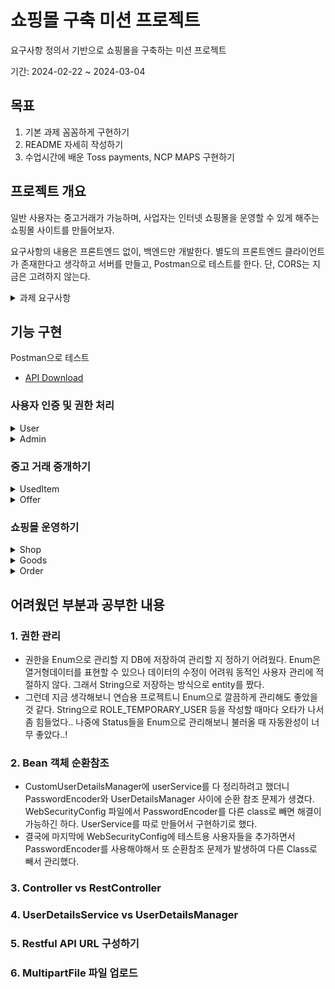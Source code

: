 # 쇼핑몰 구축 미션 프로젝트
요구사항 정의서 기반으로 쇼핑몰을 구축하는 미션 프로젝트

기간: 2024-02-22 ~ 2024-03-04

## 목표
1. 기본 과제 꼼꼼하게 구현하기
2. README 자세히 작성하기
3. 수업시간에 배운 Toss payments, NCP MAPS 구현하기

## 프로젝트 개요
일반 사용자는 중고거래가 가능하며, 사업자는 인터넷 쇼핑몰을 운영할 수 있게 해주는
쇼핑몰 사이트를 만들어보자.

요구사항의 내용은 프론트엔드 없이, 백엔드만 개발한다. 별도의 프론트엔드 클라이언트가 존재한다고 생각하고 서버를 만들고, Postman으로 테스트를 한다. 단, CORS는 지금은 고려하지 않는다.
<details>
<summary>과제 요구사항</summary>
<div markdown="1">

## 기능 설명



### 1. 기본 과제
- 사용자 인증 및 권한 처리
- 중고거래 중개하기
- 쇼핑몰 운영하기

### 2. 추가 과제 (최소 1개 구현)

- 결제 시스템 (Toss Payments)
- 사용자 위치기반 기능 (NCP MAPS)
- 알림 기능 추가하기 - E-mail (Jakarta Mail)
- 알림 기능 추가하기 (NCP SENS)
- 사업자 자동 로그인 방지 (NCP Capcha)

## 기본 과제 요구사항


### 1. 사용자 인증 및 권한 처리


- 요청을 보낸 사용자가 누구인지 구분할 수 있는 인증 체계가 갖춰져야 한다.
    - JWT 기반의 토큰 인증 방식이 권장된다.
    - 사용자는 별도의 클라이언트를 통해 아이디와 비밀번호를 전달한다.
    - 로그인 URL로 아이디와 비밀번호가 전달되면, 해당 내용의 정당성을 확인하여 JWT를 발급하여 클라이언트에게 반환한다.
    - 클라이언트는 이후 이 JWT를 Bearer Authentication 방식으로 제시해야 한다.
- 사용자는 회원가입이 가능하다.
    - 아이디, 비밀번호를 제공하여 회원가입이 가능하다.
    - 서비스를 이용하려면 닉네임, 이름, 연령대, 이메일, 전화번호 정보를 추가해야 한다.
    - 사용자의 프로필 이미지가 업로드 가능하다.
- 사용자의 권한이 관리되어야 한다.
    - 네 종류의 사용자가 있다. (비활성 사용자, 일반 사용자, 사업자 사용자, 관리자)
    - 최초의 회원가입시 비활성 사용자로 가입된다.
    - 비활성 사용자가 서비스를 위한 필수 정보를 추가하면 일반 사용자로 자동으로 전환된다.
    - 일반 사용자는 자신의 사업자 등록번호(가정)을 전달해 사업자 사용자로 전환신청을 할 수 있다.
        - 사업자 등록번호는 실제 형식과 일치할 필요 없다.
    - 관리자는 사업자 사용자 전환 신청 목록을 확인할 수 있다.
    - 관리자는 사업자 사용자 전환 신청을 수락 또는 거절할 수 있다.
    - 관리자는 서비스와 상관없이 고정된 사용자이다.
        - 다른 회원가입 과정을 통해 만들어진 사용자는 관리자가 될 수 없다.

### 2. 중고거래 중개하기



- 물품 등록
    - 일반 사용자는 중고 거래를 목적으로 물품에 대한 정보를 등록할 수 있다.
        - 제목, 설명, 대표 이미지, 최소 가격이 필요하다.
            - 대표 이미지는 반드시 함께 등록될 필요는 없다.
            - 다른 항목은 필수이다.
            - 최초로 물품이 등록될 때, 중고 물품의 상태는 **판매중** 상태가 된다.
    - 등록된 물품 정보는 비활성 사용자를 제외 누구든지 열람할 수 있다.
        - 사용자의 상세 정보는 공개되지 않는다.
    - 등록된 물품 정보는 작성자가 수정, 삭제가 가능하다.
- 구매 제안
    - **물품을 등록한 사용자**와 **비활성 사용자** 제외, 등록된 물품에 대하여 구매 제안을 등록할 수 있다.
    - 등록된 구매 제안은 **물품을 등록한 사용자**와 **제안을 등록한 사용자**만 조회가 가능하다.
        - **제안을 등록한 사용자**는 자신의 제안만 확인이 가능하다.
        - **물품을 등록한 사용자**는 모든 제안이 확인 가능하다.
    - **물품을 등록한 사용자**는 ****등록된 구매 제안을 수락 또는 거절할 수 있다.
        - 이때 구매 제안의 상태는 **수락** 또는 **거절**이 된다.
    - **제안을 등록한 사용자**는 자신이 등록한 제안이 수락 상태일 경우, 구매 확정을 할 수 있다.
        - 이때 구매 제안의 상태는 **확정** 상태가 된다.
        - 구매 제안이 확정될 경우, 대상 물품의 상태는 **판매 완료**가 된다.
        - 구매 제안이 확정될 경우, 확정되지 않은 다른 구매 제안의 상태는 모두 **거절**이 된다.

### 3. 쇼핑몰 운영하기



- 쇼핑몰 개설
    - 일반 사용자가 사업자 사용자로 전환될 때 **준비중** 상태의 쇼핑몰이 추가된다. 사업자 사용자는 이 쇼핑몰의 주인이 된다.
    - 쇼핑몰에는 이름, 소개, 분류의 정보를 가지고 있으며, 주인은 자유롭게 수정이 가능하다.
        - 분류의 종류는 서비스 제작자에 의해 미리 정해진다. (최소 5)
    - 쇼핑몰의 이름, 소개, 분류가 전부 작성된 상태라면 쇼핑몰을 개설 신청을 할 수 있다.
    - 관리자는 개설 신청된 쇼핑몰의 목록을 확인할 수 있으며, 정보를 확인후 허가 또는 불허 할 수 있다.
        - 불허 할 경우 그 이유를 함께 작성해야 한다.
        - 불허된 이유를 쇼핑몰의 주인이 확인할 수 있어야 한다.
    - 개설이 허가된 쇼핑몰을 **오픈** 상태가 된다.
    - 쇼핑몰 주인은 사유를 작성하여 쇼핑몰 폐쇄 요청을 할 수 있다.
        - 관리자는 쇼핑몰 폐쇄 요청을 확인 후 수락할 수 있다.

- 쇼핑몰 관리
    - 쇼핑몰 주인은 쇼핑몰에 상품을 등록할 수 있다.
        - 필수적인 정보는 상품 이름, 상품 이미지, 상품 설명, 상품 가격, 상품 재고가 있다.
    - 쇼핑몰 주인은 등록한 상품을 수정할 수 있다.
    - 쇼핑몰 주인은 등록한 상품을 삭제할 수 있다.

- 쇼핑몰 조회
    - 비활성 사용자를 제외한 사용자는 쇼핑몰을 조회할 수 있다.
        - 조건 없이 조회할 경우, 가장 최근에 거래가 있었던 쇼핑몰 순서로 조회된다.
        - 이름, 쇼핑몰 분류를 조건으로 쇼핑몰을 검색할 수 있다.

- 쇼핑몰 상품 검색
    - 비활성 사용자를 제외한 사용자는 쇼핑몰의 상품을 검색할 수 있다.
        - 이름, 가격 범위를 기준으로 상품을 검색할 수 있다.
        - 조회되는 상품이 등록된 쇼핑몰에 대한 정보가 함께 제공되어야 한다.

- 쇼핑몰 상품 구매
    - 비활성 사용자를 제외한 사용자는 쇼핑몰의 상품을 구매할 수 있다.
        - 상품과 구매 수량을 기준으로 구매 요청을 할 수 있다.
        - 구매 요청 후 사용자는 구매에 필요한 금액을 전달한다고 가정한다.
        - 주인이 전달된 금액을 확인하면 구매 요청을 수락할 수 있다.
        - 구매 요청이 수락되면, 상품 재고가 자동으로 갱신된다. 이후엔 구매 취소가 불가능하다.
        - 구매 요청이 수락되기 전에는 구매 요청을 취소할 수 있다.




## 추가 과제 요구사항



### 1. 결제 시스템 (Toss Payments)



- 사용자가 서비스 사용중 두가지 상황에서 결제를 진행하도록 서비스를 수정한다.

- 쇼핑몰 상품 구매
    - 사용자가 상품의 구매 요청을 하는 시점에, 결제를 진행한다.
    - 결제가 이뤄지면 자동으로 재고가 갱신된다.
    - 주인은 구매 요청에 대하여 구매 요청을 수락할 수 있다. 이후엔 구매 취소가 불가능하다.
    - 정당한 사유가 있으면 구매 요청을 거절할 수 있다. 사유는 관리자가 확인 가능하다.
    - 구매 요청이 수락되기 전에는 사용자가 구매 요청을 취소할 수 있다.
    - 구매 요청이 취소될 경우 사용자는 구매에 결제된 금액을 환불받는다.

### 2. 사용자 위치기반 기능 (NCP Maps)



사용자 위치 기반 서비스를 추가한다.

- 중고 물품 구매 확정시
- 두 사용자는 거래를 진행할 위치를 제안할 수 있다.
    - 서로의 제안을 확인하고, 어느쪽 사용자든 상대방의 제안을 수락할 수 있다.
    - 수락하게 되면 각 사용자는 거래 위치까지 이동할 수 있는 방법에 대한 정보를 제공받을 수 있다.
- 오프라인 구매
    - 쇼핑몰에 오프라인 상점 위치를 등록할 수 있다.
    - 쇼핑몰의 상품을 구매할때 방문을 선택할 수 있다.
    - 사용자는 자신의 위치로부터 쇼핑몰까지 이동할 수 있는 방법에 대한 정보를 제공받을 수 있다.

### 3. 알림 기능 추가하기 - E-mail (Jakarta Mail)



서비스의 특정 지점의 사용자에게 이메일로 서비스의 상태 변화를 알려준다.

이 기능 또는 SMS 기능은 둘 중 하나만 적용한다. [Jakarta Mail 패키지](https://docs.spring.io/spring-framework/reference/integration/email.html)를 이용한다.

- 회원가입 시 사용자 이메일 인증
    - 비활성 사용자가 이메일 주소를 기입할 때, 이메일 인증을 할 수 있도록 한다.
        - 비활성 사용자가 계정 활성화를 위해 필수 정보를 입력한다.
        - 본래의 요구사항대로 계정이 바로 활성화 되는 대신, 사용자의 이메일로
          이메일이 전송된다.
        - 전송된 이메일의 링크를 접속하면 사용자 계정이 활성화 된다.
        - 단, 이메일의 링크를 10분 이내에 클릭해야 한다. 시간이 지날 경우 다시 이메일 인증을
          요청할 수 있다.

- 중고 거래 시 구매 제안 알림
    - 사용자가 등록한 물품에 구매 제안이 등록될 경우 간략한 정보가 이메일로 전송된다.
        - 대상 물품, 제안 가격 등
    - 사용자가 등록한 구매 제안이 수락되면, 구매 제안을 한 사용자에게 정보가 이메일로
      전송된다.
    - 사용자가 등록한 물품의 거래가 종료되면, 확정되지 않은 사용자에게 정보가 이메일로
      전송된다.

- 상품 판매 확정 알림
    - 쇼핑몰의 상품에 대하여 구매요청을 한 사용자는, 주인이 구매를 확정하는 시점에 정보가
      이메일로 전송된다.

### 4. 알림 기능 추가하기 - SMS (NCP SENS)



서비스의 특정 지점에 사용자에게 문자로 서비스의 상태 변화를 알려준다. 이 기능 또는 E-mail 기능은 둘 중 하나만 적용한다. [NCP SENS](https://www.ncloud.com/product/applicationService/sens) 서비스를 활용한다.

- 회원가입시 사용자 핸드폰 인증
    - 비활성 사용자가 핸드폰 번호를 기입할때, 핸드폰 인증을 할 수 있도록 한다.
        - 비활성 사용자가 계정 활성화를 위해 필수 정보를 입력한다.
        - 본래의 요구사항데로 계정이 바로 활성화 되는 대신, 사용자의 핸드폰으로 문자 메시지를 통해 인증번호가 전송된다.
        - 사용자는 특정 UI를 통해 전달된 인증번호를 전달한다. 인증번호가 보내진 인증번호와 일치하면 사용자의 계정이 활성화된다.
        - 단 인증 번호를 3분 이내에 전달해야 한다. 시간이 지날경우 다시 번호 인증을 요청할 수 있다.

- 중고 거래시 구매 제안 알림
    - 사용자가 등록한 물품에 구매 제안이 등록될 경우 간략한 정보가 문자로 전송된다.
        - 대상 물품, 제안 가격 등
    - 사용자가 등록한 구매 제안이 수락되면, 구매 제안을 한 사용자에게 정보가 문자로 전송된다.
    - 사용자가 등록한 물품의 거래가 종료되면, 확정되지 않은 사용자에게 정보가 문자로 전송된다.

- 상품 판매 확정 알림
    - 쇼핑몰의 상품에 대하여 구매요청을 한 사용자는, 주인이 구매를 확정하는 시점에 정보가 문자로 전송된다.

### 5. 사업자 자동 로그인 방지 (NCP Capcha)



사업자 사용자 또는 관리자의 자동 로그인을 방지한다.

- 로그인 시도
    - 사업자 또는 관리자가 로그인을 시도하면, 캡차 사진을 볼 수 있는 링크로 이동시킨다.
    - 캡차에 나타나는 글씨를 정상적으로 입력하면, 로그인을 진행한다.
    - 사용자가 로그인을 위해 아이디 비밀번호를 제공한 시점과 캡차가 제공되는 시점이 다르다.
        - 상태를 구분하기 위한 대책을 마련해야 한다.

</div>
</details>


## 기능 구현

Postman으로 테스트

- [API Download](src%2Fmain%2Fresources%2Fstatic%2Ffile%2FShop.postman_collection.json)

### 사용자 인증 및 권한 처리
<details>
<summary>User</summary>
<div>

### 1. 회원가입


<details>
<summary>Postman</summary>
<div>

![users_register.png](src%2Fmain%2Fresources%2Fstatic%2Fimages%2Fusers_register.png)
</div>
</details>

### 2. 로그인

- 로그인 후 jwt 토큰 값 저장
<details>
<summary>Postman</summary>
<div>

![users_login.png](src%2Fmain%2Fresources%2Fstatic%2Fimages%2Fusers_login.png)
</div>
</details>



### 3. 마이 페이지
<details>
<summary>Postman</summary>
<div markdown="1">

![users_my-page.png](src%2Fmain%2Fresources%2Fstatic%2Fimages%2Fusers_my-page.png)
</div>
</details>

### 4. 임시 사용자 -> 일반 사용자 전환


<details>
<summary>Postman</summary>
<div markdown="1">

- Auth에서 token 값 입력

![users_update_token.png](src%2Fmain%2Fresources%2Fstatic%2Fimages%2Fusers_update_token.png)


- params에 username 보내기

![users_update.png](src%2Fmain%2Fresources%2Fstatic%2Fimages%2Fusers_update.png)

- DB에 유저 정보와 ROLE_USER 업데이트 된 것 확인

![users_update_success.png](src%2Fmain%2Fresources%2Fstatic%2Fimages%2Fusers_update_success.png)

</div>
</details>



### 5. 프로필 이미지 등록

<details>
<summary>Postman</summary>
<div>

- token 값 입력 후 이미지 파일 등록
- 이미지 url 저장된 것 확인

![users_image.png](src%2Fmain%2Fresources%2Fstatic%2Fimages%2Fusers_image.png)

- 프로필 폴더에 username으로 프로필 이미지 저장된 것 확인

![users_image_save.png](src%2Fmain%2Fresources%2Fstatic%2Fimages%2Fusers_image_save.png)

</div>
</details>


### 6. 사업자 사용자로 전환 신청


<details>
<summary>Postman</summary>
<div markdown="1">


- 사업자 번호 등록

![users_businessNum.png](src%2Fmain%2Fresources%2Fstatic%2Fimages%2Fusers_businessNum.png)

- DB에 등록 확인

![users_businessNum_save.png](src%2Fmain%2Fresources%2Fstatic%2Fimages%2Fusers_businessNum_save.png)

</div>
</details>

</div>
</details>

<details>
<summary>Admin</summary>
<div>

### 1. 일반 사용자 -> 사업자 사용자 전환 신청 목록 열람

<details>
<summary>Postman</summary>
<div markdown="1">



![admin_business_requestList.png](src%2Fmain%2Fresources%2Fstatic%2Fimages%2Fadmin_business_requestList.png)

</div>
</details>

### 2. 신청 목록을 보고 승인, 반려

<details>
<summary>Postman</summary>
<div markdown="1">


- 승인 : id와 true 전달

![admin_business_true.png](src%2Fmain%2Fresources%2Fstatic%2Fimages%2Fadmin_business_true.png)

- 반려 : id와 false 전달

![admin_business_false.png](src%2Fmain%2Fresources%2Fstatic%2Fimages%2Fadmin_business_false.png)

- 로그 확인

![admin_business_log.png](src%2Fmain%2Fresources%2Fstatic%2Fimages%2Fadmin_business_log.png)

</div>
</details>

</div>
</details>


### 중고 거래 중개하기

<details>
<summary>UsedItem</summary>
<div>

### 1. CREATE - 물품 정보 등록

<details>
<summary>Postman</summary>
<div>

![items_create.png](src%2Fmain%2Fresources%2Fstatic%2Fimages%2Fitems_create.png)

![items_create_db.png](src%2Fmain%2Fresources%2Fstatic%2Fimages%2Fitems_create_db.png)

![items_create_image.png](src%2Fmain%2Fresources%2Fstatic%2Fimages%2Fitems_create_image.png)

</div>
</details>

### 2. REAL ALL - 물품 목록 열람

<details>
<summary>Postman</summary>
<div>

![items_readAll.png](src%2Fmain%2Fresources%2Fstatic%2Fimages%2Fitems_readAll.png)

</div>
</details>

### 3. READ ONE - 물품 상세 정보 열람

<details>
<summary>Postman</summary>
<div>

![items_readOne.png](src%2Fmain%2Fresources%2Fstatic%2Fimages%2Fitems_readOne.png)

</div>
</details>


### 4. UPDATE - 물품 정보 수정


<details>
<summary>Postman</summary>
<div>

![items_update_image.png](src%2Fmain%2Fresources%2Fstatic%2Fimages%2Fitems_update_image.png)
</div>
</details>

### 5. DELETE - 등록된 물품 삭제


<details>
<summary>Postman</summary>
<div>

![items_delete.png](src%2Fmain%2Fresources%2Fstatic%2Fimages%2Fitems_delete.png)

![items_delete_DB.png](src%2Fmain%2Fresources%2Fstatic%2Fimages%2Fitems_delete_DB.png)

</div>
</details>

</div>
</details>


<details>
<summary>Offer</summary>
<div>

### 1. CREATE - 구매 제안 등록

<details>
<summary>Postman</summary>
<div>

![offers_create.png](src%2Fmain%2Fresources%2Fstatic%2Fimages%2Foffers_create.png)

![offers_create_error.png](src%2Fmain%2Fresources%2Fstatic%2Fimages%2Foffers_create_error.png)
</div>
</details>

### 2. READ ALL - 판매자: 모든 구매 제안 열람

<details>
<summary>Postman</summary>
<div>

![offers_readAll.png](src%2Fmain%2Fresources%2Fstatic%2Fimages%2Foffers_readAll.png)

</div>
</details>

### 3. READ ONE - 구매자: 제안 상세 열람

<details>
<summary>Postman</summary>
<div>

![offers_readOne.png](src%2Fmain%2Fresources%2Fstatic%2Fimages%2Foffers_readOne.png)

![offers_readOne_unAuth.png](src%2Fmain%2Fresources%2Fstatic%2Fimages%2Foffers_readOne_unAuth.png)

</div>
</details>

### 4. UPDATE - 판매자: 구매 제안 수락 또는 거절

<details>
<summary>Postman</summary>
<div>

![offers_accept.png](src%2Fmain%2Fresources%2Fstatic%2Fimages%2Foffers_accept.png)

![offers_accept_DB.png](src%2Fmain%2Fresources%2Fstatic%2Fimages%2Foffers_accept_DB.png)



</div>
</details>

### 5. UPDATE - 구매자: 구매 확정을 결정

<details>
<summary>Postman</summary>
<div>

![offers_confirm.png](src%2Fmain%2Fresources%2Fstatic%2Fimages%2Foffers_confirm.png)

![offers_confirm_DB.png](src%2Fmain%2Fresources%2Fstatic%2Fimages%2Foffers_confirm_DB.png)

</div>
</details>

### 6. DELETE - 구매자: 구매 제안 삭제

<details>
<summary>Postman</summary>
<div>


![offers_delete.png](src%2Fmain%2Fresources%2Fstatic%2Fimages%2Foffers_delete.png)

![offers_delete_DB.png](src%2Fmain%2Fresources%2Fstatic%2Fimages%2Foffers_delete_DB.png)

</div>
</details>



</div>
</details>


### 쇼핑몰 운영하기

<details>
<summary>Shop</summary>
<div>

### 1. CREATE - 쇼핑몰 생성
- 일반 사용자 -> 사업자 사용자 변경시 '준비중' 상태의 쇼핑몰 자동 등록

<details>
<summary>Postman</summary>
<div>

![shop_create_DB.png](src%2Fmain%2Fresources%2Fstatic%2Fimages%2Fshop_create_DB.png)

</div>
</details>

### 2. READ ALL - 사용자:쇼핑몰 조회

- 0:기본 조회, 1:이름순 조회, 2:분류별 조회

<details>
<summary>Postman</summary>
<div>

![shop_read_1.png](src%2Fmain%2Fresources%2Fstatic%2Fimages%2Fshop_read_1.png)

![shop_read_2.png](src%2Fmain%2Fresources%2Fstatic%2Fimages%2Fshop_read_2.png)


</div>
</details>

### 3. UPDATE - 쇼핑몰 주인: 쇼핑몰 정보 수정 -> 오픈 신청

<details>
<summary>Postman</summary>
<div>

![shop_update.png](src%2Fmain%2Fresources%2Fstatic%2Fimages%2Fshop_update.png)

![shop_update_DB.png](src%2Fmain%2Fresources%2Fstatic%2Fimages%2Fshop_update_DB.png)

</div>
</details>

### 5. ADMIN: 쇼핑몰 개설 신청 목록 보기

<details>
<summary>Postman</summary>
<div>

![shop_open_list.png](src%2Fmain%2Fresources%2Fstatic%2Fimages%2Fshop_open_list.png)

</div>
</details>

### 6. ADMIN: 쇼핑몰 개설 신청 허락 또는 반려

<details>
<summary>Postman</summary>
<div>

![shop_open_confirm.png](src%2Fmain%2Fresources%2Fstatic%2Fimages%2Fshop_open_confirm.png)

![shop_open_reject.png](src%2Fmain%2Fresources%2Fstatic%2Fimages%2Fshop_open_reject.png)

</div>
</details>


### 7. DELETE - 쇼핑몰 주인: 쇼핑몰 폐쇄 요청

<details>
<summary>Postman</summary>
<div>


![shop_delete.png](src%2Fmain%2Fresources%2Fstatic%2Fimages%2Fshop_delete.png)

![shop_delete_DB.png](src%2Fmain%2Fresources%2Fstatic%2Fimages%2Fshop_delete_DB.png)

</div>
</details>

### 8. ADMIN: 쇼핑몰 폐쇄 요청 목록 보기
<details>
<summary>Postman</summary>
<div>

![shop_close_list.png](src%2Fmain%2Fresources%2Fstatic%2Fimages%2Fshop_close_list.png)

</div>
</details>


### 9. ADMIN: 쇼핑몰 폐쇄 수락 -> 쇼핑몰 삭제

<details>
<summary>Postman</summary>
<div>

![shop_close_accept.png](src%2Fmain%2Fresources%2Fstatic%2Fimages%2Fshop_close_accept.png)

![shop_close_acceptDB.png](src%2Fmain%2Fresources%2Fstatic%2Fimages%2Fshop_close_acceptDB.png)

</div>
</details>


</div>
</details>



<details>
<summary>Goods</summary>
<div>

### 1. CREATE - 쇼핑몰 주인: 상품 등록

<details>
<summary>Postman</summary>
<div>

![goods_create.png](src%2Fmain%2Fresources%2Fstatic%2Fimages%2Fgoods_create.png)

![goods_create_DB.png](src%2Fmain%2Fresources%2Fstatic%2Fimages%2Fgoods_create_DB.png)

![goods_create_image.png](src%2Fmain%2Fresources%2Fstatic%2Fimages%2Fgoods_create_image.png)


</div>
</details>

### 2. READ ALL - 사용자: 쇼핑몰 상품 검색

- 1: 이름순 조회, 2: 가격 범위 기준
- 이름순 조회의 경우 name 입력
- 가격 범위 기준 조회 : min - 최소 가격, max - 최대 가격

<details>
<summary>Postman</summary>
<div>

![goods_read_1.png](src%2Fmain%2Fresources%2Fstatic%2Fimages%2Fgoods_read_1.png)

![goods_read_2.png](src%2Fmain%2Fresources%2Fstatic%2Fimages%2Fgoods_read_2.png)

![goods_read_22.png](src%2Fmain%2Fresources%2Fstatic%2Fimages%2Fgoods_read_22.png)

</div>
</details>

### 3. UPDATE - 쇼핑몰 주인: 등록한 상품을 수정

<details>
<summary>Postman</summary>
<div>

![goods_update.png](src%2Fmain%2Fresources%2Fstatic%2Fimages%2Fgoods_update.png)

![goods_update_image.png](src%2Fmain%2Fresources%2Fstatic%2Fimages%2Fgoods_update_image.png)

![goods_update_image_BD.png](src%2Fmain%2Fresources%2Fstatic%2Fimages%2Fgoods_update_image_BD.png)

</div>
</details>

### 4. DELETE - 쇼핑몰 주인: 등록한 상품을 삭제

<details>
<summary>Postman</summary>
<div>

![goods_delete.png](src%2Fmain%2Fresources%2Fstatic%2Fimages%2Fgoods_delete.png)

![goods_delete_DB.png](src%2Fmain%2Fresources%2Fstatic%2Fimages%2Fgoods_delete_DB.png)

</div>
</details>

</div>
</details>





<details>
<summary>Order</summary>
<div>

### 1. CREATE - 구매자: 구매 요청

<details>
<summary>Postman</summary>
<div>

![order_create.png](src%2Fmain%2Fresources%2Fstatic%2Fimages%2Forder_create.png)

</div>
</details>

### 2. READ - 쇼핑몰 주인: 구매 요청 확인

<details>
<summary>Postman</summary>
<div>

![order_readAll.png](src%2Fmain%2Fresources%2Fstatic%2Fimages%2Forder_readAll.png)

</div>
</details>

### 3. UPDATE - 쇼핑몰 주인: 구매 요청 수락 또는 거절

<details>
<summary>Postman</summary>
<div>

![order_accept_true.png](src%2Fmain%2Fresources%2Fstatic%2Fimages%2Forder_accept_true.png)

![order_accept_DB.png](src%2Fmain%2Fresources%2Fstatic%2Fimages%2Forder_accept_DB.png)

![order_reject.png](src%2Fmain%2Fresources%2Fstatic%2Fimages%2Forder_reject.png)


</div>
</details>

### 4. DELETE - 구매자: 구매 요청 취소

<details>
<summary>Postman</summary>
<div>

![orders_delete.png](src%2Fmain%2Fresources%2Fstatic%2Fimages%2Forders_delete.png)

![orders_delete_error.png](src%2Fmain%2Fresources%2Fstatic%2Fimages%2Forders_delete_error.png)

![orders_delete_DB.png](src%2Fmain%2Fresources%2Fstatic%2Fimages%2Forders_delete_DB.png)

</div>
</details>

</div>
</details>


## 어려웠던 부분과 공부한 내용

### 1. 권한 관리
- 권한을 Enum으로 관리할 지 DB에 저장하여 관리할 지 정하기 어려웠다. 
Enum은 열거형데이터를 표현할 수 있으나 데이터의 수정이 어려워 동적인 사용자 관리에 적절하지 않다. 
그래서 String으로 저장하는 방식으로 entity를 짰다.
- 그런데 지금 생각해보니 연습용 프로젝트니 Enum으로 깔끔하게 관리해도 좋았을 것 같다. 
String으로 ROLE_TEMPORARY_USER 등을 작성할 때마다 오타가 나서 좀 힘들었다.. 나중에 Status들을 Enum으로 관리해보니 불러올 때 자동완성이 너무 좋았다..!

### 2. Bean 객체 순환참조
- CustomUserDetailsManager에 userService를 다 정리하려고 했더니
PasswordEncoder와 UserDetailsManager 사이에 순환 참조 문제가 생겼다.
WebSecurityConfig 파일에서 PasswordEncoder를 다른 class로 빼면 해결이 가능하긴 하다.
UserService를 따로 만들어서 구현하기로 했다.
- 결국에 마지막에 WebSecurityConfig에 테스트용 사용자들을 추가하면서 PasswordEncoder를 사용해야해서 
또 순환참조 문제가 발생하여 다른 Class로 빼서 관리했다.


### 3. Controller vs RestController



### 4. UserDetailsService vs UserDetailsManager

### 5. Restful API URL 구성하기

### 6. MultipartFile 파일 업로드





